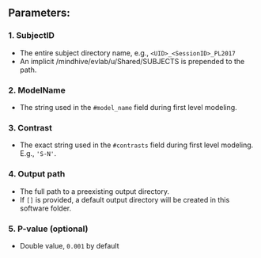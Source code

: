 ## Parameters:

### 1. SubjectID
* The entire subject directory name, e.g., `<UID>_<SessionID>_PL2017`
* An implicit /mindhive/evlab/u/Shared/SUBJECTS is prepended to the path.
### 2. ModelName
* The string used in the `#model_name` field during first level modeling.
### 3. Contrast
* The exact string used in the `#contrasts` field during first level modeling. E.g., `'S-N'`. 
### 4. Output path
* The full path to a preexisting output directory.
* If `[]` is provided, a default output directory will be created in this software folder. 
### 5. P-value (optional)
* Double value, `0.001` by default
